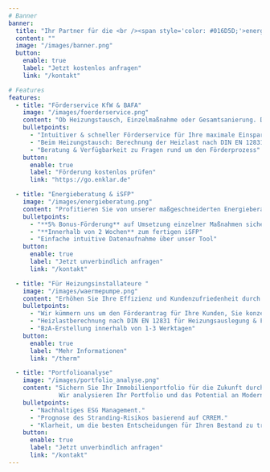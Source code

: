 ```yaml
---
# Banner
banner:
  title: "Ihr Partner für die <br /><span style='color: #016D5D;'>energetische Sanierung</span>"
  content: ""
  image: "/images/banner.png"
  button:
    enable: true
    label: "Jetzt kostenlos anfragen"
    link: "/kontakt"

# Features
features:
  - title: "Förderservice KfW & BAFA"
    image: "/images/foerderservice.png"
    content: "Ob Heizungstausch, Einzelmaßnahme oder Gesamtsanierung. Durch unseren Förderservice können Sie Ihre KfW & BAFA Förderung bequem vom Sofa aus beantragen."
    bulletpoints:
      - "Intuitiver & schneller Förderservice für Ihre maximale Einsparung"
      - "Beim Heizungstausch: Berechnung der Heizlast nach DIN EN 12831 & BzA Erstellung für Ihren Förderantrag"
      - "Beratung & Verfügbarkeit zu Fragen rund um den Förderprozess"
    button:
      enable: true
      label: "Förderung kostenlos prüfen"
      link: "https://go.enklar.de"

  - title: "Energieberatung & iSFP"
    image: "/images/energieberatung.png"
    content: "Profitieren Sie von unserer maßgeschneiderten Energieberatung, um Ihre Immobilie energetisch zu analysieren und Energie- sowie Kosteneinsparung durch eine erhöhte Energieeffizienz zu realisieren."
    bulletpoints:
      - "**5% Bonus-Förderung** auf Umsetzung einzelner Maßnahmen sichern mit dem iSFP"
      - "**Innerhalb von 2 Wochen** zum fertigen iSFP"
      - "Einfache intuitive Datenaufnahme über unser Tool"
    button:
      enable: true
      label: "Jetzt unverbindlich anfragen"
      link: "/kontakt"

  - title: "Für Heizungsinstallateure "
    image: "/images/waermepumpe.png"
    content: "Erhöhen Sie Ihre Effizienz und Kundenzufriedenheit durch unseren Service Enklar.Therm."
    bulletpoints:
      - "Wir kümmern uns um den Förderantrag für Ihre Kunden, Sie konzentrieren sich auf das wesentliche."
      - "Heizlastberechnung nach DIN EN 12831 für Heizungsauslegung & Förderantrag"
      - "BzA-Erstellung innerhalb von 1-3 Werktagen"
    button:
      enable: true
      label: "Mehr Informationen"
      link: "/therm"

  - title: "Portfolioanalyse"
    image: "/images/portfolio_analyse.png"
    content: "Sichern Sie Ihr Immobilienportfolio für die Zukunft durch unseren Service ab. 
              Wir analysieren Ihr Portfolio und das Potential an Modernisierungsmaßnahmen hinsichtlich wirtschaftlicher und ökologischer Gesichtspunkte."
    bulletpoints:
      - "Nachhaltiges ESG Management."
      - "Prognose des Stranding-Risikos basierend auf CRREM."
      - "Klarheit, um die besten Entscheidungen für Ihren Bestand zu treffen."
    button:
      enable: true
      label: "Jetzt unverbindlich anfragen"
      link: "/kontakt"
---
```

